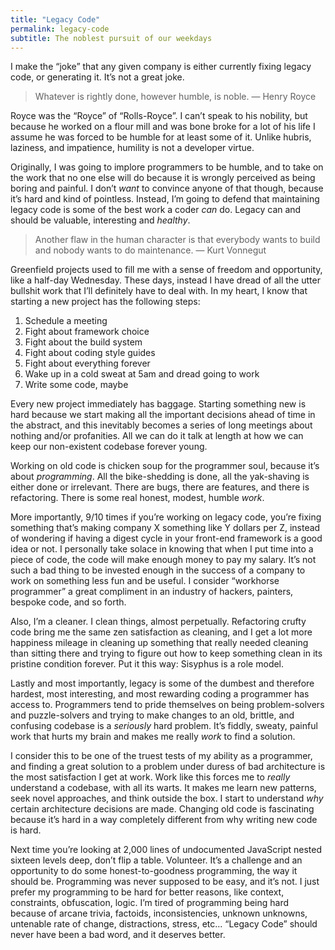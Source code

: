 ```yaml
---
title: "Legacy Code"
permalink: legacy-code
subtitle: The noblest pursuit of our weekdays
---
```


I make the “joke” that any given company is either currently fixing legacy code, or generating it. It’s not a great joke.

> Whatever is rightly done, however humble, is noble.
> — Henry Royce

Royce was the “Royce” of “Rolls-Royce”. I can’t speak to his nobility, but because he worked on a flour mill and was bone broke for a lot of his life I assume he was forced to be humble for at least some of it. Unlike hubris, laziness, and impatience, humility is not a developer virtue.

Originally, I was going to implore programmers to be humble, and to take on the work that no one else will do because it is wrongly perceived as being boring and painful. I don’t _want_ to convince anyone of that though, because it’s hard and kind of pointless. Instead, I’m going to defend that maintaining legacy code is some of the best work a coder _can_ do. Legacy can and should be valuable, interesting and _healthy_.

> Another flaw in the human character is that everybody wants to build and nobody wants to do maintenance.
> — Kurt Vonnegut

Greenfield projects used to fill me with a sense of freedom and opportunity, like a half-day Wednesday. These days, instead I have dread of all the utter bullshit work that I’ll definitely have to deal with. In my heart, I know that starting a new project has the following steps:

1. Schedule a meeting
2. Fight about framework choice
3. Fight about the build system
4. Fight about coding style guides
5. Fight about everything forever
6. Wake up in a cold sweat at 5am and dread going to work
7. Write some code, maybe

Every new project immediately has baggage. Starting something new is hard because we start making all the important decisions ahead of time in the abstract, and this inevitably becomes a series of long meetings about nothing and/or profanities. All we can do it talk at length at how we can keep our non-existent codebase forever young.

Working on old code is chicken soup for the programmer soul, because it’s about _programming_. All the bike-shedding is done, all the yak-shaving is either done or irrelevant. There are bugs, there are features, and there is refactoring. There is some real honest, modest, humble _work_.

More importantly, 9/10 times if you’re working on legacy code, you’re fixing something that’s making company X something like Y dollars per Z, instead of wondering if having a digest cycle in your front-end framework is a good idea or not. I personally take solace in knowing that when I put time into a piece of code, the code will make enough money to pay my salary.   It’s not such a bad thing to be invested enough in the success of a company to work on something less fun and be useful. I consider “workhorse programmer” a great compliment in an industry of hackers, painters, bespoke code, and so forth.

Also, I’m a cleaner. I clean things, almost perpetually. Refactoring crufty code bring me the same zen satisfaction as cleaning, and I get a lot more happiness mileage in cleaning up something that really needed cleaning than sitting there and trying to figure out how to keep something clean in its pristine condition forever. Put it this way: Sisyphus is a role model.

Lastly and most importantly, legacy is some of the dumbest and therefore hardest, most interesting, and most rewarding coding a programmer has access to. Programmers tend to pride themselves on being problem-solvers and puzzle-solvers and trying to make changes to an old, brittle, and confusing codebase is a _seriously_ hard problem. It’s fiddly, sweaty, painful work that hurts my brain and makes me really _work_ to find a solution.

I consider this to be one of the truest tests of my ability as a programmer, and finding a great solution to a problem under duress of bad architecture is the most satisfaction I get at work. Work like this forces me to _really_ understand a codebase, with all its warts. It makes me learn new patterns, seek novel approaches, and think outside the box. I start to understand _why_ certain architecture decisions are made. Changing old code is fascinating because it’s hard in a way completely different from why writing new code is hard.

Next time you’re looking at 2,000 lines of undocumented JavaScript nested sixteen levels deep, don’t flip a table. Volunteer. It’s a challenge and an opportunity to do some honest-to-goodness programming, the way it should be. Programming was never supposed to be easy, and it’s not. I just prefer my programming to be hard for better reasons, like context, constraints, obfuscation, logic. I’m tired of programming being hard because of arcane trivia, factoids, inconsistencies, unknown unknowns, untenable rate of change, distractions, stress, etc... “Legacy Code” should never have been a bad word, and it deserves better.

